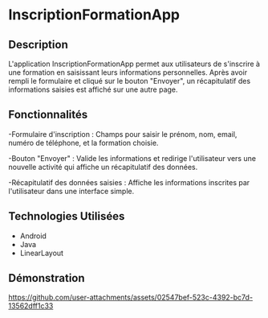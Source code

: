 # InscriptionFormationApp

## Description
L'application InscriptionFormationApp permet aux utilisateurs de s'inscrire à une formation en saisissant leurs informations personnelles. Après avoir rempli le formulaire et cliqué sur le bouton "Envoyer", un récapitulatif des informations saisies est affiché sur une autre page.

## Fonctionnalités
-Formulaire d'inscription :
Champs pour saisir le prénom, nom, email, numéro de téléphone, et la formation choisie.

-Bouton "Envoyer" :
Valide les informations et redirige l'utilisateur vers une nouvelle activité qui affiche un récapitulatif des données.

-Récapitulatif des données saisies :
Affiche les informations inscrites par l'utilisateur dans une interface simple.

## Technologies Utilisées
- Android
- Java
- LinearLayout


## Démonstration

https://github.com/user-attachments/assets/02547bef-523c-4392-bc7d-13562dff1c33



